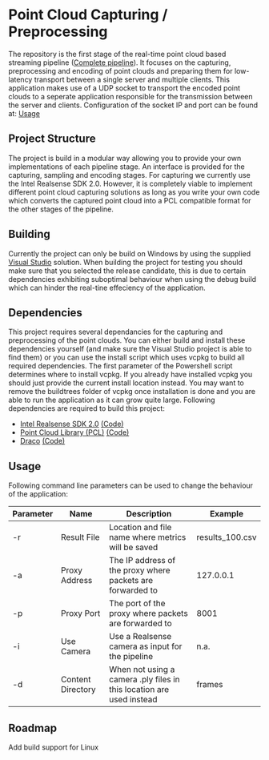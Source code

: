 # Point Cloud Capturing / Preprocessing
The repository is the first stage of the real-time point cloud based streaming pipeline ([Complete pipeline](https://github.com/MatthiasDeFre/webrtc-pc-streaming)). It focuses on the capturing, preprocessing and encoding of point clouds and preparing them for low-latency transport between a single server and multiple clients. This application makes use of a UDP socket to transport the encoded point clouds to a seperate application responsible for the transmission between the server and clients. Configuration of the socket IP and port can be found at: [Usage](https://github.com/MatthiasDeFre/pc-capturer ) 

## Project Structure
The project is build in a modular way allowing you to provide your own implementations of each pipeline stage. An interface is provided for the capturing, sampling and encoding stages.  For capturing we currently use the Intel Realsense SDK 2.0. However, it is completely viable to implement different point cloud capturing solutions as long as you write your own code which converts the captured point cloud into a PCL compatible format for the other stages of the pipeline.

## Building
Currently the project can only be build on Windows by using the supplied [Visual Studio](https://visualstudio.microsoft.com/) solution. When building the project for testing you should make sure that you selected the release candidate, this is due to certain dependencies exhibiting suboptimal behaviour when using the debug build which can hinder the real-tine effeciency of the application. 

## Dependencies
This project requires several dependancies for the capturing and preprocessing of the point clouds. You can either build and install these dependencies yourself (and make sure the Visual Studio project is able to find them) or you can use the install script which uses vcpkg to build all required dependencies. The first parameter of the Powershell script determines where to install vcpkg. If you already have installed vcpkg you should just provide the current install location instead. You may want to remove the buildtrees folder of vcpkg once installation is done and you are able to run the application as it can grow quite large.   Following dependencies are required to build this project: 

<ul>
  <li> 
    <a href="https://www.intelrealsense.com/sdk-2/">Intel Realsense SDK 2.0</a>
    <a href="https://github.com/IntelRealSense/librealsense">(Code)</a>
  </li>
  <li> 
    <a href="https://pointclouds.org/">Point Cloud Library (PCL)</a>
    <a href="https://github.com/PointCloudLibrary/pcl">(Code)</a>
  </li>
  <li> 
    <a href="https://google.github.io/draco/">Draco</a>
    <a href="https://github.com/google/draco">(Code)</a>
  </li>
</ul>

## Usage
Following command line parameters can be used to change the behaviour of the application:

| **Parameter** 	| **Name**          	| **Description**                                                      	| **Example**     	|
|---------------	|-------------------	|----------------------------------------------------------------------	|-----------------	|
| -r            	| Result File       	| Location and file name where metrics will be saved                   	| results_100.csv 	|
| -a            	| Proxy Address     	| The IP address of the proxy where packets are forwarded to           	| 127.0.0.1       	|
| -p            	| Proxy Port        	| The port of the proxy where packets are forwarded to                 	| 8001            	|
| -i            	| Use Camera        	| Use a Realsense camera as input for the pipeline                     	| n.a.            	|
| -d            	| Content Directory 	| When not using a camera .ply files in this location are used instead 	| frames          	|

## Roadmap

Add build support for Linux

